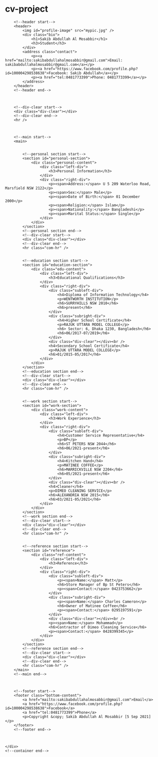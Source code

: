 # cv-project<!DOCTYPE html>

<html lang="en" xmlns="http://www.w3.org/1999/xhtml">
<head>
    <meta charset="utf-8" />
    <title>CV</title>
    <link rel="stylesheet" href="CvStyleSheet.css" />
    <link rel="preconnect" href="https://fonts.googleapis.com">
    <link rel="preconnect" href="https://fonts.gstatic.com" crossorigin>
    <link href="https://fonts.googleapis.com/css2?family=Kaisei+HarunoUmi&display=swap" rel="stylesheet">
</head>
<body>
    <!--container start-->
    <div class="container">



        <!--header start-->
        <header>
            <img id="profile-image" src="mypic.jpg" />
            <div class="bio">
                <h1>Sakib Abdullah Al Mosabbir</h1>
                <h3>Student</h3>
            </div>
            <address class="contact">
                <p><a href="mailto:sakibabdullahalmosabbir@gmail.com">Email: sakibabdullahalmosabbir@gmail.com</a></p>
                <p><a href="https://www.facebook.com/profile.php?id=100004298538638">Facebook: Sakib Abdullah</a></p>
                <p><a href="tel:0481773399">Phone: 0481773399</a></p>
            </address>
        </header>
        <!--header end-->



        <!--div-clear start-->
        <div class="div-clear"></div>
        <!--div-clear end-->
        <hr />



        <!--main start-->
        <main>


            <!--personal section start-->
            <section id="personal-section">
                <div class="personal-content">
                    <div class="left-div">
                        <h3>Personal Information</h3>
                    </div>
                    <div class="right-div">
                        <p><span>Address:</span> U 5 209 Waterloo Road, Marsfield NSW 2122</p>
                        <p><span>Sex:</span> Male</p>
                        <p><span>Date of Birth:</span> 01 December 2000</p>
                        <p><span>Religion:</span> Islam</p>
                        <p><span>Nationality:</span> Bangladeshi</p>
                        <p><span>Marital Status:</span> Single</p>
                    </div>
                </div>
            </section>
            <!--personal section end-->
            <!--div-clear start-->
            <div class="div-clear"></div>
            <!--div-clear end-->
            <hr class="com-hr" />


            <!--education section start-->
            <section id="education-section">
                <div class="edu-content">
                    <div class="left-div">
                        <h3>Educational Qualifications</h3>
                    </div>
                    <div class="right-div">
                        <div class="subleft-div">
                            <h4>Diploma of Information Technology</h4>
                            <p>WENTWORTH INSTITUTION</p>
                            <h6>SURRYHILLS NSW 2010</h6>
                            <h6>present</h6>
                        </div>
                        <div class="subright-div">
                            <h4>Higher School Certificate</h4>
                            <p>RAJUK UTTARA MODEL COLLEGE</p>
                            <h6> Sector: 6, Dhaka 1230, Bangladesh</h6>
                            <h6>06/2017-07/2019</h6>
                        </div>
                        <div class="div-clear"></div><br />
                        <h4>Secondary School Certificate</h4>
                        <p>RAJUK UTTARA MODEL COLLEGE</p>
                        <h6>01/2015-05/2017</h6>
                    </div>
                </div>
            </section>
            <!--education section end-->
            <!--div-clear start-->
            <div class="div-clear"></div>
            <!--div-clear end-->
            <hr class="com-hr" />


            <!--work section start-->
            <section id="work-section">
                <div class="work-content">
                    <div class="left-div">
                        <h3>Work Experience</h3>
                    </div>
                    <div class="right-div">
                        <div class="subleft-div">
                            <h4>Customer Service Representative</h4>
                            <p>BP</p>
                            <h6>ST PETERS NSW 2044</h6>
                            <h6>06/2021-present</h6>
                        </div>
                        <div class="subright-div">
                            <h4>Kitchen Hand</h4>
                            <p>MATINEE COFFEE</p>
                            <h6>MARRICKVILLE NSW 2204</h6>
                            <h6>05/2021-present</h6>
                        </div>
                        <div class="div-clear"></div><br />
                        <h4>Cleaner</h4>
                        <p>DIMEO CLEANING SERVICE</p>
                        <h6>ALEXANDRIA NSW 2015</h6>
                        <h6>03/2021-05/2021</h6>
                    </div>
                </div>
            </section>
            <!--work section end-->
            <!--div-clear start-->
            <div class="div-clear"></div>
            <!--div-clear end-->
            <hr class="com-hr" />


            <!--reference section start-->
            <section id="reference">
                <div class="ref-content">
                    <div class="left-div">
                        <h3>Reference</h3>
                    </div>
                    <div class="right-div">
                        <div class="subleft-div">
                            <p><span>Name:</span> Matt</p>
                            <h6>Store Manager of Bp St Peters</h6>
                            <p><span>Contact:</span> 0423753662</p>
                        </div>
                        <div class="subright-div">
                            <p><span>Name:</span> Charles Cameron</p>
                            <h6>Owner of Matinee Coffee</h6>
                            <p><span>Contact:</span> 0295197591</p>
                        </div>
                        <div class="div-clear"></div><br />
                        <p><span>Name:</span> Mohammad</p>
                        <h6>Contractor of Dimeo Cleaning Service</h6>    
                        <p><span>Contact:</span> 0428399345</p>
                    </div>
                </div>
            </section>
            <!--reference section end-->
            <!--div-clear start-->
            <div class="div-clear"></div>
            <!--div-clear end-->
            <hr class="com-hr" />
        </main>
        <!--main end-->



        <!--footer start-->
        <footer class="bottom-content">
            <a href="mailto:sakibabdullahalmosabbir@gmail.com">Email</a>
            <a href="https://www.facebook.com/profile.php?id=100004298538638">Facebook</a>
            <a href="tel:0481773399">Phone</a>
            <p>Copyright &copy; Sakib Abdullah Al Mosabbir [5 Sep 2021]</p>
        </footer>
        <!--footer end-->



    </div>
    <!--container end-->
</body>
</html>
